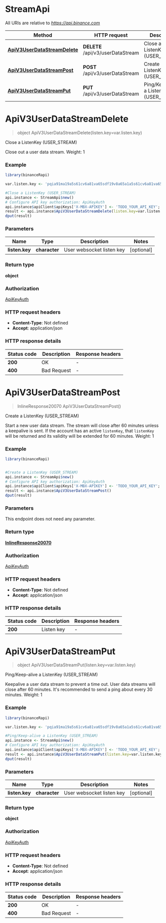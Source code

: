 # StreamApi

All URIs are relative to *https://api.binance.com*

Method | HTTP request | Description
------------- | ------------- | -------------
[**ApiV3UserDataStreamDelete**](StreamApi.md#ApiV3UserDataStreamDelete) | **DELETE** /api/v3/userDataStream | Close a ListenKey (USER_STREAM)
[**ApiV3UserDataStreamPost**](StreamApi.md#ApiV3UserDataStreamPost) | **POST** /api/v3/userDataStream | Create a ListenKey (USER_STREAM)
[**ApiV3UserDataStreamPut**](StreamApi.md#ApiV3UserDataStreamPut) | **PUT** /api/v3/userDataStream | Ping/Keep-alive a ListenKey (USER_STREAM)


# **ApiV3UserDataStreamDelete**
> object ApiV3UserDataStreamDelete(listen.key=var.listen.key)

Close a ListenKey (USER_STREAM)

Close out a user data stream.  Weight: 1

### Example
```R
library(binanceRapi)

var.listen.key <- 'pqia91ma19a5s61cv6a81va65sdf19v8a65a1a5s61cv6a81va65sdf19v8a65a1' # character | User websocket listen key

#Close a ListenKey (USER_STREAM)
api.instance <- StreamApi$new()
# Configure API key authorization: ApiKeyAuth
api.instance$apiClient$apiKeys['X-MBX-APIKEY'] <- 'TODO_YOUR_API_KEY';
result <- api.instance$ApiV3UserDataStreamDelete(listen.key=var.listen.key)
dput(result)
```

### Parameters

Name | Type | Description  | Notes
------------- | ------------- | ------------- | -------------
 **listen.key** | **character**| User websocket listen key | [optional] 

### Return type

**object**

### Authorization

[ApiKeyAuth](../README.md#ApiKeyAuth)

### HTTP request headers

 - **Content-Type**: Not defined
 - **Accept**: application/json

### HTTP response details
| Status code | Description | Response headers |
|-------------|-------------|------------------|
| **200** | OK |  -  |
| **400** | Bad Request |  -  |

# **ApiV3UserDataStreamPost**
> InlineResponse20070 ApiV3UserDataStreamPost()

Create a ListenKey (USER_STREAM)

Start a new user data stream. The stream will close after 60 minutes unless a keepalive is sent. If the account has an active `listenKey`, that `listenKey` will be returned and its validity will be extended for 60 minutes.  Weight: 1

### Example
```R
library(binanceRapi)


#Create a ListenKey (USER_STREAM)
api.instance <- StreamApi$new()
# Configure API key authorization: ApiKeyAuth
api.instance$apiClient$apiKeys['X-MBX-APIKEY'] <- 'TODO_YOUR_API_KEY';
result <- api.instance$ApiV3UserDataStreamPost()
dput(result)
```

### Parameters
This endpoint does not need any parameter.

### Return type

[**InlineResponse20070**](inline_response_200_70.md)

### Authorization

[ApiKeyAuth](../README.md#ApiKeyAuth)

### HTTP request headers

 - **Content-Type**: Not defined
 - **Accept**: application/json

### HTTP response details
| Status code | Description | Response headers |
|-------------|-------------|------------------|
| **200** | Listen key |  -  |

# **ApiV3UserDataStreamPut**
> object ApiV3UserDataStreamPut(listen.key=var.listen.key)

Ping/Keep-alive a ListenKey (USER_STREAM)

Keepalive a user data stream to prevent a time out. User data streams will close after 60 minutes. It's recommended to send a ping about every 30 minutes.  Weight: 1

### Example
```R
library(binanceRapi)

var.listen.key <- 'pqia91ma19a5s61cv6a81va65sdf19v8a65a1a5s61cv6a81va65sdf19v8a65a1' # character | User websocket listen key

#Ping/Keep-alive a ListenKey (USER_STREAM)
api.instance <- StreamApi$new()
# Configure API key authorization: ApiKeyAuth
api.instance$apiClient$apiKeys['X-MBX-APIKEY'] <- 'TODO_YOUR_API_KEY';
result <- api.instance$ApiV3UserDataStreamPut(listen.key=var.listen.key)
dput(result)
```

### Parameters

Name | Type | Description  | Notes
------------- | ------------- | ------------- | -------------
 **listen.key** | **character**| User websocket listen key | [optional] 

### Return type

**object**

### Authorization

[ApiKeyAuth](../README.md#ApiKeyAuth)

### HTTP request headers

 - **Content-Type**: Not defined
 - **Accept**: application/json

### HTTP response details
| Status code | Description | Response headers |
|-------------|-------------|------------------|
| **200** | OK |  -  |
| **400** | Bad Request |  -  |

